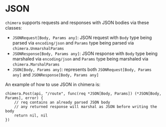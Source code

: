 # JSON
`chimera` supports requests and responses with JSON bodies via these classes:
- `JSONRequest[Body, Params any]`: JSON request with `Body` type being parsed via `encoding/json` and `Params` type being parsed via `chimera.UnmarshalParams`
- `JSONResponse[Body, Params any]`: JSON response with `Body` type being marshaled via `encoding/json` and `Params` type being marshaled via `chimera.MarshalParams`
- `JSON[Body, Params any]`: represents both `JSONRequest[Body, Params any]` and `JSONResponse[Body, Params any]`

An example of how to use JSON in chimera is:
```golang
chimera.Post(api, "/route", func(req *JSON[Body, Params]) (*JSON[Body, Params], error) {
    // req contains an already parsed JSON body
    // any returned response will marshal as JSON before writing the body
    return nil, nil
})
```